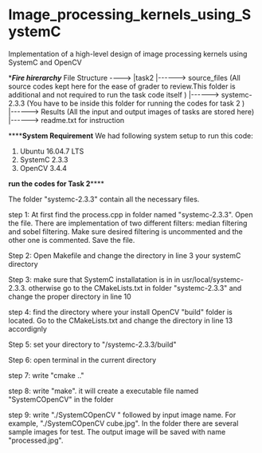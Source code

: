 # Image_processing_kernels_using_SystemC
Implementation of a high-level design of image processing kernels using SystemC and OpenCV

**********************************************Fire hirerarchy*********************************************
File Structure ---->
	|task2 
	    |------> source_files (All source codes kept here for the ease of grader to review.This folder is additional and not required to run the task code itself )	
	    |------> systemc-2.3.3 (You have to be inside this folder for running the codes for task 2 )  
	    |------> Results (All the input and output images of tasks are stored here)
	    |------> readme.txt  for instruction

**********************************************System Requirement******************************************
We had following system setup to run this code:
1. Ubuntu 16.04.7 LTS
2. SystemC 2.3.3
3. OpenCV 3.4.4 

**************************************run the codes for Task 2******************************************

The folder "systemc-2.3.3" contain all the necessary files.

step 1: At first find the process.cpp in folder named "systemc-2.3.3". Open the file. There are implementation of two different filters: median filtering and sobel filtering.
Make sure desired filtering is uncommented and the other one is commented. Save the file.

Step 2: Open Makefile and change the directory in line 3 your systemC directory

Step 3: make sure that SystemC installatation is in in usr/local/systemc-2.3.3. otherwise go to the CMakeLists.txt in folder "systemc-2.3.3" and change the proper directory in line 10

step 4: find the directory where your install OpenCV "build" folder is located. Go to the CMakeLists.txt and change the directory in line 13 accordignly

Step 5: set your directory to "/systemc-2.3.3/build"

Step 6: open terminal in the current directory

step 7: write "cmake .."

step 8: write "make". it will create a executable file named "SystemCOpenCV" in the folder

step 9: write "./SystemCOpenCV " followed by input image name. For example, "./SystemCOpenCV cube.jpg".
In the folder there are several sample images for test. The output image will be saved with name "processed.jpg".





